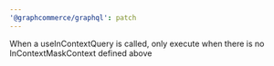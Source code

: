 ```yaml
---
'@graphcommerce/graphql': patch
---
```


When a useInContextQuery is called, only execute when there is no InContextMaskContext defined above
